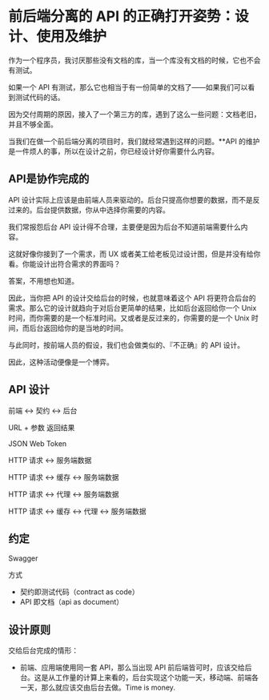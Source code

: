 前后端分离的 API 的正确打开姿势：设计、使用及维护
===

作为一个程序员，我讨厌那些没有文档的库，当一个库没有文档的时候，它也不会有测试。

如果一个 API 有测试，那么它也相当于有一份简单的文档了——如果我们可以看到测试代码的话。

因为交付周期的原因，接入了一个第三方的库，遇到了这么一些问题：文档老旧，并且不够全面。

当我们在做一个前后端分离的项目时，我们就经常遇到这样的问题。**API 的维护是一件烦人的事，所以在设计之前，你已经设计好你需要什么内容。

API是协作完成的
---

API 设计实际上应该是由前端人员来驱动的。后台只提高你想要的数据，而不是反过来的。后台提供数据，你从中选择你需要的内容。

我们常报怨后台 API 设计得不合理，主要便是因为后台不知道前端需要什么内容。

这就好像你接到了一个需求，而 UX 或者美工给老板见过设计图，但是并没有给你看。你能设计出符合需求的界面吗？

答案，不用想也知道。

因此，当你把 API 的设计交给后台的时候，也就意味着这个 API 将更符合后台的需求。那么它的设计就趋向于对后台更简单的结果，比如后台返回给你一个 Unix 时间，而你需要的是一个标准时间。又或者是反过来的，你需要的是一个 Unix 时间，而后台返回给你的是当地的时间。

与此同时，按前端人员的假设，我们也会做类似的、『不正确』的 API 设计。

因此，这种活动便像是一个博弈。

API 设计
---

前端 <-> 契约 <-> 后台

URL + 参数 返回结果

JSON Web Token

HTTP 请求 <-> 服务端数据 

HTTP 请求 <-> 缓存 <-> 服务端数据 

HTTP 请求 <-> 代理 <-> 服务端数据 

HTTP 请求 <-> 缓存 <-> 代理 <-> 服务端数据 


约定
---

Swagger

方式

 - 契约即测试代码（contract as code）
 - API 即文档（api as document）


设计原则 
---

交给后台完成的情形：

 - 前端、应用端使用同一套 API，那么当出现 API 前后端皆可时，应该交给后台。这是从工作量的计算上来看的，后台实现这个功能一天，移动端、前端各一天，那么就应该交由后台去做。Time is money.



